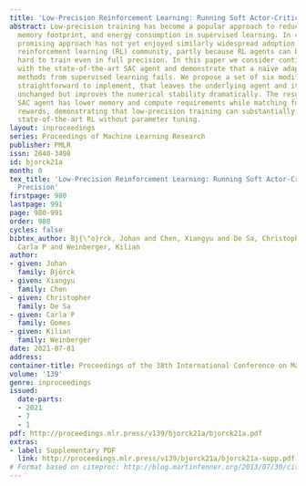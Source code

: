 ```yaml
---
title: 'Low-Precision Reinforcement Learning: Running Soft Actor-Critic in Half Precision'
abstract: Low-precision training has become a popular approach to reduce compute requirements,
  memory footprint, and energy consumption in supervised learning. In contrast, this
  promising approach has not yet enjoyed similarly widespread adoption within the
  reinforcement learning (RL) community, partly because RL agents can be notoriously
  hard to train even in full precision. In this paper we consider continuous control
  with the state-of-the-art SAC agent and demonstrate that a naïve adaptation of low-precision
  methods from supervised learning fails. We propose a set of six modifications, all
  straightforward to implement, that leaves the underlying agent and its hyperparameters
  unchanged but improves the numerical stability dramatically. The resulting modified
  SAC agent has lower memory and compute requirements while matching full-precision
  rewards, demonstrating that low-precision training can substantially accelerate
  state-of-the-art RL without parameter tuning.
layout: inproceedings
series: Proceedings of Machine Learning Research
publisher: PMLR
issn: 2640-3498
id: bjorck21a
month: 0
tex_title: 'Low-Precision Reinforcement Learning: Running Soft Actor-Critic in Half
  Precision'
firstpage: 980
lastpage: 991
page: 980-991
order: 980
cycles: false
bibtex_author: Bj{\"o}rck, Johan and Chen, Xiangyu and De Sa, Christopher and Gomes,
  Carla P and Weinberger, Kilian
author:
- given: Johan
  family: Björck
- given: Xiangyu
  family: Chen
- given: Christopher
  family: De Sa
- given: Carla P
  family: Gomes
- given: Kilian
  family: Weinberger
date: 2021-07-01
address:
container-title: Proceedings of the 38th International Conference on Machine Learning
volume: '139'
genre: inproceedings
issued:
  date-parts:
  - 2021
  - 7
  - 1
pdf: http://proceedings.mlr.press/v139/bjorck21a/bjorck21a.pdf
extras:
- label: Supplementary PDF
  link: http://proceedings.mlr.press/v139/bjorck21a/bjorck21a-supp.pdf
# Format based on citeproc: http://blog.martinfenner.org/2013/07/30/citeproc-yaml-for-bibliographies/
---
```

